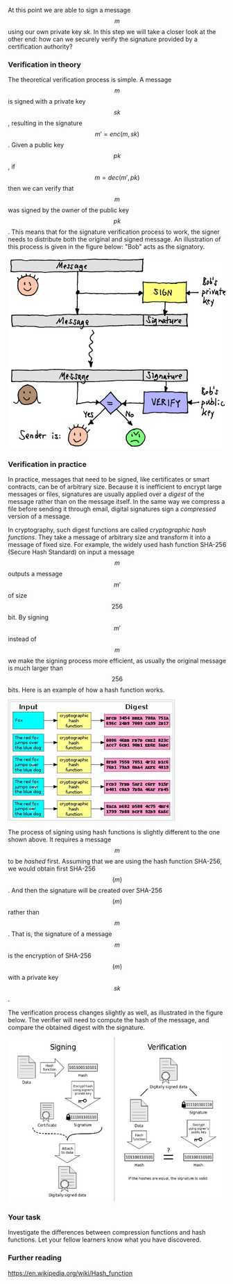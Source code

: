 At this point we are able to sign a message $$m$$ using our own private key $sk$. In this step we will take a closer look at the other end: how can we securely verify the signature provided by a certification authority?

### Verification in theory 

The theoretical verification process is simple. A message $$m$$ is signed with a private key $$sk$$, resulting in the signature $$m' = enc(m, sk)$$. Given a public key $$pk$$, if $$m = dec(m', pk)$$ then we can verify that $$m$$ was signed by the owner of the public key $$pk$$. This means that for the signature verification process to work, the signer needs to distribute both the original and signed message. An illustration of this process is given in the figure below: "Bob" acts as the signatory. 

![image](./images/signature-verification.png)
<!--- (source: https://www.cs.rit.edu/~ark/lectures/https02/signedmessage1.png) -->

### Verification in practice

In practice, messages that need to be signed, like certificates or smart contracts, can be of arbitrary size. Because it is inefficient to encrypt large messages or files, signatures are usually applied over a *digest* of the message rather than on the message itself. In the same way we compress a file before sending it through email, digital signatures sign a *compressed* version of a message. 

In cryptography, such digest functions are called *cryptographic hash functions*. They take a message of arbitrary size and transform it into a message of fixed size. For example, the widely used hash function SHA-256 (Secure Hash Standard) on input a message $$m$$ outputs a message $$m'$$ of size $$256$$ bit. By signing $$m'$$ instead of $$m$$ we make the signing process more efficient, as usually the original message is much larger than $$256$$ bits. Here is an example of how a hash function works.

![GitHub Logo](./images/hash-function2.jpg)
<!--- (source: https://cdn.comparitech.com/wp-content/uploads/2016/11/2016-11-04-15_15_12-Cryptographic-hash-function-Wikipedia.png) -->
The process of signing using hash functions is slightly different to the one shown above. It requires a message $$m$$ to be *hashed* first. Assuming that we are using the hash function SHA-256, we would obtain first SHA-256$$(m)$$. And then the signature will be created over SHA-256$$(m)$$ rather than $$m$$. That is, the signature of a message $$m$$ is the encryption of SHA-256$$(m)$$ with a private key $$sk$$. 

The verification process changes slightly as well, as illustrated in the figure below. The verifier will need to compute the hash of the message, and compare the obtained digest with the signature. 

![GitHub Logo](./images/signature-hash.png)
<!--- (source: https://i.stack.imgur.com/eW9UY.png) -->

### Your task 

Investigate the differences between compression functions and hash functions. Let your fellow learners know what you have discovered.

### Further reading

https://en.wikipedia.org/wiki/Hash_function




